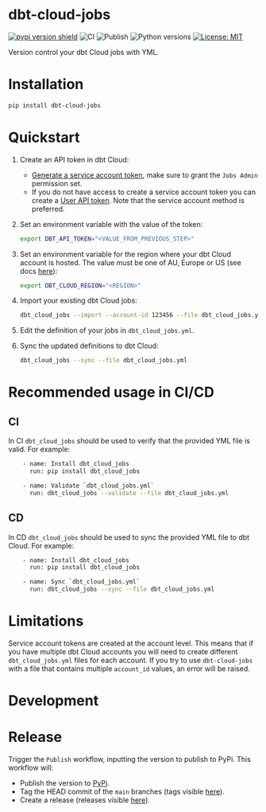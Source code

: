 # dbt-cloud-jobs

[![pypi version shield](https://img.shields.io/pypi/v/dbt-cloud-jobs)](https://img.shields.io/pypi/v/dbt-cloud-jobs)
![CI](https://github.com/pgoslatara/dbt-cloud-jobs/actions/workflows/ci_pipeline.yml/badge.svg)
![Publish](https://github.com/pgoslatara/dbt-cloud-jobs/actions/workflows/publish.yml/badge.svg)
![Python versions](https://img.shields.io/pypi/pyversions/dbt-cloud-jobs.svg)
[![License: MIT](https://img.shields.io/badge/License-MIT-yellow.svg)](https://opensource.org/licenses/MIT)

Version control your dbt Cloud jobs with YML.

# Installation

```bash
pip install dbt-cloud-jobs
```

# Quickstart

1. Create an API token in dbt Cloud:

    - [Generate a service account token](https://docs.getdbt.com/docs/dbt-cloud-apis/service-tokens#generate-service-account-tokens), make sure to grant the `Jobs Admin` permission set.
    - If you do not have access to create a service account token you can create a [User API token](https://docs.getdbt.com/docs/dbt-cloud-apis/user-tokens). Note that the service account method is preferred.

1. Set an environment variable with the value of the token:

    ```bash
    export DBT_API_TOKEN="<VALUE_FROM_PREVIOUS_STEP>"
    ```

1. Set an environment variable for the region where your dbt Cloud account is hosted. The value must be one of AU, Europe or US (see docs [here](https://docs.getdbt.com/dbt-cloud/api-v2#/)):

    ```bash
    export DBT_CLOUD_REGION="<REGION>"
    ```

1. Import your existing dbt Cloud jobs:

    ```bash
    dbt_cloud_jobs --import --account-id 123456 --file dbt_cloud_jobs.yml
    ```

1. Edit the definition of your jobs in `dbt_cloud_jobs.yml`.

1. Sync the updated definitions to dbt Cloud:

    ```bash
    dbt_cloud_jobs --sync --file dbt_cloud_jobs.yml
    ```

# Recommended usage in CI/CD

## CI

In CI `dbt_cloud_jobs` should be used to verify that the provided YML file is valid. For example:

```bash
    - name: Install dbt_cloud_jobs
      run: pip install dbt_cloud_jobs

    - name: Validate `dbt_cloud_jobs.yml`
      run: dbt_cloud_jobs --validate --file dbt_cloud_jobs.yml
```

## CD

In CD `dbt_cloud_jobs` should be used to sync the provided YML file to dbt Cloud. For example:

```bash
    - name: Install dbt_cloud_jobs
      run: pip install dbt_cloud_jobs

    - name: Sync `dbt_cloud_jobs.yml`
      run: dbt_cloud_jobs --sync --file dbt_cloud_jobs.yml
```

# Limitations

Service account tokens are created at the account level. This means that if you have multiple dbt Cloud accounts you will need to create different `dbt_cloud_jobs.yml` files for each account. If you try to use `dbt-cloud-jobs` with a file that contains multiple `account_id` values, an error will be raised.

# Development

# Release

Trigger the `Publish` workflow, inputting the version to publish to PyPi. This workflow will:

- Publish the version to [PyPi](https://pypi.org/project/dbt-cloud-jobs/).
- Tag the HEAD commit of the `main` branches (tags visible [here](https://github.com/pgoslatara/dbt-cloud-jobs/tags)).
- Create a release (releases visible [here](https://github.com/pgoslatara/dbt-cloud-jobs/releases)).

